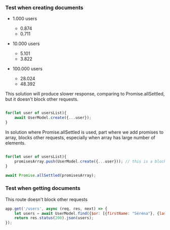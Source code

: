 
### Test when creating documents
- 1.000 users
    - 0.874
    - 0.711

- 10.000 users
    - 5.101
    - 3.822

- 100.000 users
    - 28.024
    - 48.392


This solution will produce slower response, comparing to Promise.allSettled, 
but it doesn't block other requests.

```javascript

for(let user of usersList){
    await UserModel.create({...user});
}

```

In solution where Promise.allSettled is used, part where we add promises to array,
blocks other requests, especially when array has large number of elements.

```javascript

for(let user of usersList){
    promisesArray.push(UserModel.create({...user})); // this is a blocking part
}

await Promise.allSettled(promisesArray);


```

### Test when getting documents

This route doesn't block other requests

```javascript
app.get('/users', async (req, res, next) => {
    let users = await UserModel.find({$or: [{firstName: "Séréna"}, {lastName: "Gladman"}]});
    return res.status(200).json(users);
});

```
